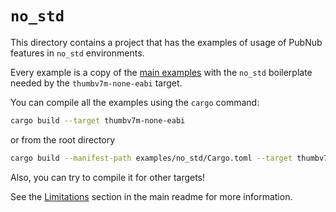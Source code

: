 # `no_std`

This directory contains a project that has the examples of usage of PubNub features in `no_std` environments.

Every example is a copy of the [main examples](../) with the `no_std` boilerplate needed by the
`thumbv7m-none-eabi` target.

You can compile all the examples using the `cargo` command:

```sh
cargo build --target thumbv7m-none-eabi
```

or from the root directory

```sh
cargo build --manifest-path examples/no_std/Cargo.toml --target thumbv7m-none-eabi
```

Also, you can try to compile it for other targets!

See the [Limitations](../../README.md#limitations) section in the main readme for more information.
